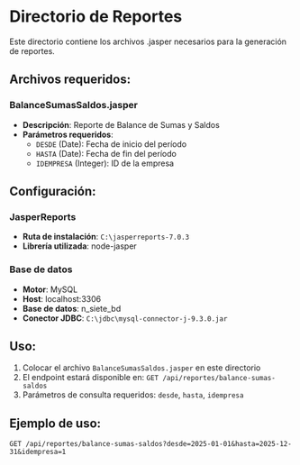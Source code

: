 # Directorio de Reportes

Este directorio contiene los archivos .jasper necesarios para la generación de reportes.

## Archivos requeridos:

### BalanceSumasSaldos.jasper
- **Descripción**: Reporte de Balance de Sumas y Saldos
- **Parámetros requeridos**:
  - `DESDE` (Date): Fecha de inicio del período
  - `HASTA` (Date): Fecha de fin del período  
  - `IDEMPRESA` (Integer): ID de la empresa

## Configuración:

### JasperReports
- **Ruta de instalación**: `C:\jasperreports-7.0.3`
- **Librería utilizada**: node-jasper

### Base de datos
- **Motor**: MySQL
- **Host**: localhost:3306
- **Base de datos**: n_siete_bd
- **Conector JDBC**: `C:\jdbc\mysql-connector-j-9.3.0.jar`

## Uso:

1. Colocar el archivo `BalanceSumasSaldos.jasper` en este directorio
2. El endpoint estará disponible en: `GET /api/reportes/balance-sumas-saldos`
3. Parámetros de consulta requeridos: `desde`, `hasta`, `idempresa`

## Ejemplo de uso:
```
GET /api/reportes/balance-sumas-saldos?desde=2025-01-01&hasta=2025-12-31&idempresa=1
```